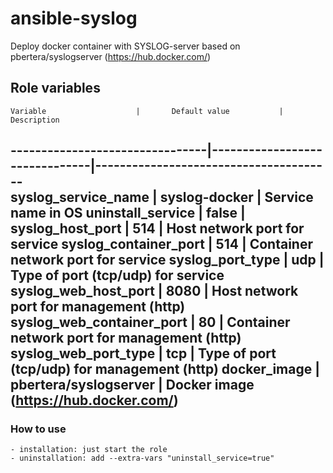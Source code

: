 # ansible-syslog
Deploy docker container with SYSLOG-server based on pbertera/syslogserver (https://hub.docker.com/)

## Role variables
    Variable                    |       Default value           |      Description
--------------------------------|-------------------------------|---------------------------------------    
syslog_service_name             |       syslog-docker           |   Service name in OS
uninstall_service               |       false                   |
syslog_host_port                |       514                     |   Host network port for service
syslog_container_port           |       514                     |   Container network port for service
syslog_port_type                |       udp                     |   Type of port (tcp/udp) for service
syslog_web_host_port            |       8080                    |   Host network port for management (http)
syslog_web_container_port       |       80                      |   Container network port for management (http)
syslog_web_port_type            |       tcp                     |   Type of port (tcp/udp) for management (http)
docker_image                    |       pbertera/syslogserver   |   Docker image (https://hub.docker.com/)
---------------------------------------------------------------------------------------------------------

### How to use
    - installation: just start the role
    - uninstallation: add --extra-vars "uninstall_service=true"
